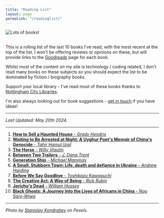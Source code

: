 ```yaml
---
title: "Reading List"
layout: page
permalink: "/readinglist/"
---
```

<div class="container">
    <div class="row">
        <div class="col-md-12">
            <img src="{{site.baseurl}}/assets/images/readinglistbanner.jpg" class="img-fluid" alt="Lots of books!">
        </div>
    </div>
    <div class="row">
        <div class="col-md-12">
            <br/>
            <p>This is a rolling list of the last 10 books I've read, with the most recent at the top of the list.  I won't be offering reviews or opinions on these, but will provide links to the <a href="https://www.goodreads.com/" target="_blank">Goodreads</a> page for each book.</p>
            <p>Whilst most of the content on my site is technology / coding related, I don't read many books on these subjects so you should expect the list to be dominated by fiction / biography books.</p>
            <p>Support your local library - I've read most of these books thanks to <a href="https://www.nottinghamcitylibraries.co.uk/" target="_blank">Nottingham City Libraries</a>.</p>
            <p>I'm also always looking out for book suggestions - <a href="/contact">get in touch</a> if you have ideas!</p>
            <hr/>
            <p><i>Last Updated: May 20th 2024.</i></p>
            <hr/>
            <ol> 
              <li><a href="https://www.goodreads.com/en/book/show/59414094" target="_blank"><b>How to Sell a Haunted House</b> - <i>Grady Hendrix</i></a></li> 
              <li><a href="https://www.goodreads.com/book/show/63249763-waiting-to-be-arrested-at-night" target="_blank"><b>Waiting to Be Arrested at Night: A Uyghur Poet's Memoir of China's Genocide</b> - <i>Tahir Hamut Izgil</i></a></li> 
              <li><a href="https://www.goodreads.com/book/show/199532033-the-horse" target="_blank"><b>The Horse</b> - <i>Willy Vlautin</i></a></li>  
              <li><a href="https://www.goodreads.com/book/show/191746539-between-two-trailers" target="_blank"><b>Between Two Trailers</b> - <i>J. Dana Trent</i></a></li> 
              <li><a href="https://www.goodreads.com/book/show/63876699-generation-ship" target="_blank"><b>Generation Ship</b> - <i>Michael Mammay</i></a></li> 
              <li><a href="https://www.goodreads.com/book/show/176873010-a-small-stubborn-town" target="_blank"><b>A Small, Stubborn Town: Life, death and defiance in Ukraine</b> - <i>Andrew Harding</i></a></li>
              <li><a href="https://www.goodreads.com/book/show/66269953-before-we-say-goodbye" target="_blank"><b>Before We Say Goodbye</b> - <i>Toshikazu Kawaguchi</i></a></li>    
              <li><a href="https://www.goodreads.com/book/show/60965426-the-creative-act" target="_blank"><b>The Creative Act: A Way of Being</b> - <i>Rick Rubin</i></a></li>    
              <li><a href="https://www.goodreads.com/book/show/136357007-jericho-s-dead" target="_blank"><b>Jericho's Dead</b> - <i>William Hussey</i></a></li>     
              <li><a href="https://www.goodreads.com/book/show/121472993-black-ghosts" target="_blank"><b>Black Ghosts: A Journey Into the Lives of Africans in China</b> - <i>Noo Saro-Wiwa</i></a></li>     
            </ol>
            <hr/>
            <p><i>Photo by <a href="https://www.pexels.com/photo/books-on-wooden-shelves-inside-library-2908984/" target="_blank">Stanislav Kondratiev</a> on Pexels.</i></p>
         </div>
   </div>
</div>
